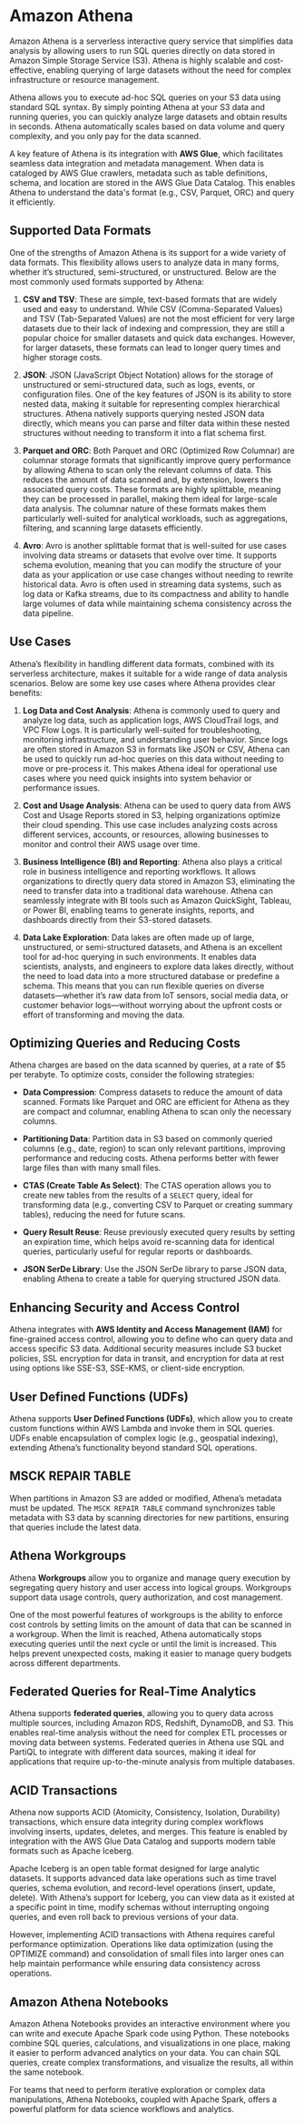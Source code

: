# Amazon Athena

Amazon Athena is a serverless interactive query service that simplifies data analysis by allowing users to run SQL queries directly on data stored in Amazon Simple Storage Service (S3). Athena is highly scalable and cost-effective, enabling querying of large datasets without the need for complex infrastructure or resource management.

Athena allows you to execute ad-hoc SQL queries on your S3 data using standard SQL syntax. By simply pointing Athena at your S3 data and running queries, you can quickly analyze large datasets and obtain results in seconds. Athena automatically scales based on data volume and query complexity, and you only pay for the data scanned.

A key feature of Athena is its integration with **AWS Glue**, which facilitates seamless data integration and metadata management. When data is cataloged by AWS Glue crawlers, metadata such as table definitions, schema, and location are stored in the AWS Glue Data Catalog. This enables Athena to understand the data's format (e.g., CSV, Parquet, ORC) and query it efficiently.

## Supported Data Formats

One of the strengths of Amazon Athena is its support for a wide variety of data formats. This flexibility allows users to analyze data in many forms, whether it’s structured, semi-structured, or unstructured. Below are the most commonly used formats supported by Athena:

1. **CSV and TSV**: These are simple, text-based formats that are widely used and easy to understand. While CSV (Comma-Separated Values) and TSV (Tab-Separated Values) are not the most efficient for very large datasets due to their lack of indexing and compression, they are still a popular choice for smaller datasets and quick data exchanges. However, for larger datasets, these formats can lead to longer query times and higher storage costs.

2. **JSON**: JSON (JavaScript Object Notation) allows for the storage of unstructured or semi-structured data, such as logs, events, or configuration files. One of the key features of JSON is its ability to store nested data, making it suitable for representing complex hierarchical structures. Athena natively supports querying nested JSON data directly, which means you can parse and filter data within these nested structures without needing to transform it into a flat schema first.

3. **Parquet and ORC**: Both Parquet and ORC (Optimized Row Columnar) are columnar storage formats that significantly improve query performance by allowing Athena to scan only the relevant columns of data. This reduces the amount of data scanned and, by extension, lowers the associated query costs. These formats are highly splittable, meaning they can be processed in parallel, making them ideal for large-scale data analysis. The columnar nature of these formats makes them particularly well-suited for analytical workloads, such as aggregations, filtering, and scanning large datasets efficiently.

4. **Avro**: Avro is another splittable format that is well-suited for use cases involving data streams or datasets that evolve over time. It supports schema evolution, meaning that you can modify the structure of your data as your application or use case changes without needing to rewrite historical data. Avro is often used in streaming data systems, such as log data or Kafka streams, due to its compactness and ability to handle large volumes of data while maintaining schema consistency across the data pipeline.

## Use Cases

Athena’s flexibility in handling different data formats, combined with its serverless architecture, makes it suitable for a wide range of data analysis scenarios. Below are some key use cases where Athena provides clear benefits:

1. **Log Data and Cost Analysis**: Athena is commonly used to query and analyze log data, such as application logs, AWS CloudTrail logs, and VPC Flow Logs. It is particularly well-suited for troubleshooting, monitoring infrastructure, and understanding user behavior. Since logs are often stored in Amazon S3 in formats like JSON or CSV, Athena can be used to quickly run ad-hoc queries on this data without needing to move or pre-process it. This makes Athena ideal for operational use cases where you need quick insights into system behavior or performance issues.

2. **Cost and Usage Analysis**: Athena can be used to query data from AWS Cost and Usage Reports stored in S3, helping organizations optimize their cloud spending. This use case includes analyzing costs across different services, accounts, or resources, allowing businesses to monitor and control their AWS usage over time.

3. **Business Intelligence (BI) and Reporting**: Athena also plays a critical role in business intelligence and reporting workflows. It allows organizations to directly query data stored in Amazon S3, eliminating the need to transfer data into a traditional data warehouse. Athena can seamlessly integrate with BI tools such as Amazon QuickSight, Tableau, or Power BI, enabling teams to generate insights, reports, and dashboards directly from their S3-stored datasets.

4. **Data Lake Exploration**: Data lakes are often made up of large, unstructured, or semi-structured datasets, and Athena is an excellent tool for ad-hoc querying in such environments. It enables data scientists, analysts, and engineers to explore data lakes directly, without the need to load data into a more structured database or predefine a schema. This means that you can run flexible queries on diverse datasets—whether it’s raw data from IoT sensors, social media data, or customer behavior logs—without worrying about the upfront costs or effort of transforming and moving the data.

## Optimizing Queries and Reducing Costs

Athena charges are based on the data scanned by queries, at a rate of $5 per terabyte. To optimize costs, consider the following strategies:

- **Data Compression**: Compress datasets to reduce the amount of data scanned. Formats like Parquet and ORC are efficient for Athena as they are compact and columnar, enabling Athena to scan only the necessary columns.

- **Partitioning Data**: Partition data in S3 based on commonly queried columns (e.g., date, region) to scan only relevant partitions, improving performance and reducing costs. Athena performs better with fewer large files than with many small files.

- **CTAS (Create Table As Select)**: The CTAS operation allows you to create new tables from the results of a `SELECT` query, ideal for transforming data (e.g., converting CSV to Parquet or creating summary tables), reducing the need for future scans.

- **Query Result Reuse**: Reuse previously executed query results by setting an expiration time, which helps avoid re-scanning data for identical queries, particularly useful for regular reports or dashboards.

- **JSON SerDe Library**: Use the JSON SerDe library to parse JSON data, enabling Athena to create a table for querying structured JSON data.

## Enhancing Security and Access Control

Athena integrates with **AWS Identity and Access Management (IAM)** for fine-grained access control, allowing you to define who can query data and access specific S3 data. Additional security measures include S3 bucket policies, SSL encryption for data in transit, and encryption for data at rest using options like SSE-S3, SSE-KMS, or client-side encryption.

## User Defined Functions (UDFs)

Athena supports **User Defined Functions (UDFs)**, which allow you to create custom functions within AWS Lambda and invoke them in SQL queries. UDFs enable encapsulation of complex logic (e.g., geospatial indexing), extending Athena’s functionality beyond standard SQL operations.

## MSCK REPAIR TABLE

When partitions in Amazon S3 are added or modified, Athena’s metadata must be updated. The `MSCK REPAIR TABLE` command synchronizes table metadata with S3 data by scanning directories for new partitions, ensuring that queries include the latest data.

## Athena Workgroups

Athena **Workgroups** allow you to organize and manage query execution by segregating query history and user access into logical groups. Workgroups support data usage controls, query authorization, and cost management.

One of the most powerful features of workgroups is the ability to enforce cost controls by setting limits on the amount of data that can be scanned in a workgroup. When the limit is reached, Athena automatically stops executing queries until the next cycle or until the limit is increased. This helps prevent unexpected costs, making it easier to manage query budgets across different departments.

## Federated Queries for Real-Time Analytics

Athena supports **federated queries**, allowing you to query data across multiple sources, including Amazon RDS, Redshift, DynamoDB, and S3. This enables real-time analysis without the need for complex ETL processes or moving data between systems. Federated queries in Athena use SQL and PartiQL to integrate with different data sources, making it ideal for applications that require up-to-the-minute analysis from multiple databases.

## ACID Transactions

Athena now supports ACID (Atomicity, Consistency, Isolation, Durability) transactions, which ensure data integrity during complex workflows involving inserts, updates, deletes, and merges. This feature is enabled by integration with the AWS Glue Data Catalog and supports modern table formats such as Apache Iceberg.

Apache Iceberg is an open table format designed for large analytic datasets. It supports advanced data lake operations such as time travel queries, schema evolution, and record-level operations (insert, update, delete). With Athena’s support for Iceberg, you can view data as it existed at a specific point in time, modify schemas without interrupting ongoing queries, and even roll back to previous versions of your data.

However, implementing ACID transactions with Athena requires careful performance optimization. Operations like data optimization (using the OPTIMIZE command) and consolidation of small files into larger ones can help maintain performance while ensuring data consistency across operations.

## Amazon Athena Notebooks

Amazon Athena Notebooks provides an interactive environment where you can write and execute Apache Spark code using Python. These notebooks combine SQL queries, calculations, and visualizations in one place, making it easier to perform advanced analytics on your data. You can chain SQL queries, create complex transformations, and visualize the results, all within the same notebook.

For teams that need to perform iterative exploration or complex data manipulations, Athena Notebooks, coupled with Apache Spark, offers a powerful platform for data science workflows and analytics.
